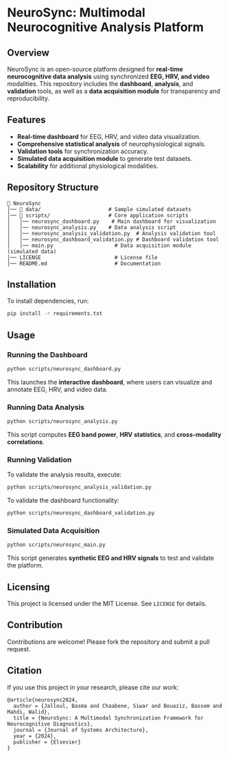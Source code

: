 # NeuroSync: Multimodal Neurocognitive Analysis Platform

## Overview
NeuroSync is an open-source platform designed for **real-time neurocognitive data analysis** using synchronized **EEG, HRV, and video** modalities. This repository includes the **dashboard**, **analysis**, and **validation** tools, as well as a **data acquisition module** for transparency and reproducibility.

## Features
- **Real-time dashboard** for EEG, HRV, and video data visualization.
- **Comprehensive statistical analysis** of neurophysiological signals.
- **Validation tools** for synchronization accuracy.
- **Simulated data acquisition module** to generate test datasets.
- **Scalability** for additional physiological modalities.

## Repository Structure
```
📂 NeuroSync
│── 📂 data/                      # Sample simulated datasets
│── 📂 scripts/                   # Core application scripts
│   │── neurosync_dashboard.py    # Main dashboard for visualization
│   │── neurosync_analysis.py    # Data analysis script
│   │── neurosync_analysis_validation.py  # Analysis validation tool
│   │── neurosync_dashboard_validation.py # Dashboard validation tool
│   │── main.py                    # Data acquisition module (simulated data)
│── LICENSE                        # License file
│── README.md                      # Documentation
```

## Installation
To install dependencies, run:
```sh
pip install -r requirements.txt
```

## Usage
### Running the Dashboard
```sh
python scripts/neurosync_dashboard.py
```
This launches the **interactive dashboard**, where users can visualize and annotate EEG, HRV, and video data.

### Running Data Analysis
```sh
python scripts/neurosync_analysis.py
```
This script computes **EEG band power**, **HRV statistics**, and **cross-modality correlations**.

### Running Validation
To validate the analysis results, execute:
```sh
python scripts/neurosync_analysis_validation.py
```
To validate the dashboard functionality:
```sh
python scripts/neurosync_dashboard_validation.py
```

### Simulated Data Acquisition
```sh
python scripts/neurosync_main.py
```
This script generates **synthetic EEG and HRV signals** to test and validate the platform.

## Licensing
This project is licensed under the MIT License. See `LICENSE` for details.

## Contribution
Contributions are welcome! Please fork the repository and submit a pull request.

## Citation
If you use this project in your research, please cite our work:
```
@article{neurosync2024,
  author = {Jalloul, Basma and Chaabene, Siwar and Bouaziz, Bassem and Mahdi, Walid},
  title = {NeuroSync: A Multimodal Synchronization Framework for Neurocognitive Diagnostics},
  journal = {Journal of Systems Architecture},
  year = {2024},
  publisher = {Elsevier}
}
```
